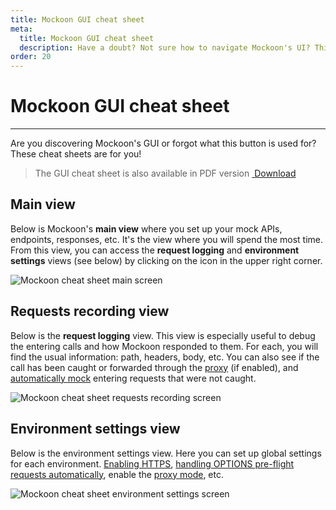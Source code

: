 ```yaml
---
title: Mockoon GUI cheat sheet
meta:
  title: Mockoon GUI cheat sheet
  description: Have a doubt? Not sure how to navigate Mockoon's UI? This cheat sheet listing Mockoon\'s major features is for you!
order: 20
---
```


# Mockoon GUI cheat sheet

---

Are you discovering Mockoon's GUI or forgot what this button is used for? These cheat sheets are for you!

> The GUI cheat sheet is also available in PDF version <a href="/images/docs/cheat-sheet/mockoon-cheat-sheet.pdf" className="btn btn-primary-desat-soft btn-xs"><i className='icon-download'></i>&nbsp;Download</a>

## Main view

Below is Mockoon's **main view** where you set up your mock APIs, endpoints, responses, etc. It's the view where you will spend the most time. From this view, you can access the **request logging** and **environment settings** views (see below) by clicking on the icon in the upper right corner. 

![Mockoon cheat sheet main screen](/images/docs/cheat-sheet/mockoon-cheat-sheet-main.png)

## Requests recording view

Below is the **request logging** view. This view is especially useful to debug the entering calls and how Mockoon responded to them. For each, you will find the usual information: path, headers, body, etc.
You can also see if the call has been caught or forwarded through the [proxy](docs:proxy-mode) (if enabled), and [automatically mock](docs:requests-logging) entering requests that were not caught. 

![Mockoon cheat sheet requests recording screen](/images/docs/cheat-sheet/mockoon-cheat-sheet-recording.png)

## Environment settings view

Below is the environment settings view. Here you can set up global settings for each environment. [Enabling HTTPS](docs:https), [handling OPTIONS pre-flight requests automatically](docs:cors), enable the [proxy mode](docs:proxy-mode), etc.

![Mockoon cheat sheet environment settings screen](/images/docs/cheat-sheet/mockoon-cheat-sheet-settings.png)
